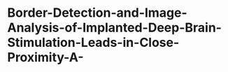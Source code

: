 # Border-Detection-and-Image-Analysis-of-Implanted-Deep-Brain-Stimulation-Leads-in-Close-Proximity-A-